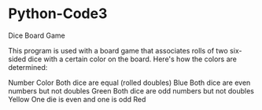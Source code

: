 # Python-Code3
Dice Board Game


This program is used with a board game that associates rolls of two six-sided dice with a certain color on the board. Here's how the colors are determined:

Number	Color
Both dice are equal (rolled doubles)	Blue
Both dice are even numbers but not doubles	Green
Both dice are odd numbers but not doubles	Yellow
One die is even and one is odd	Red

